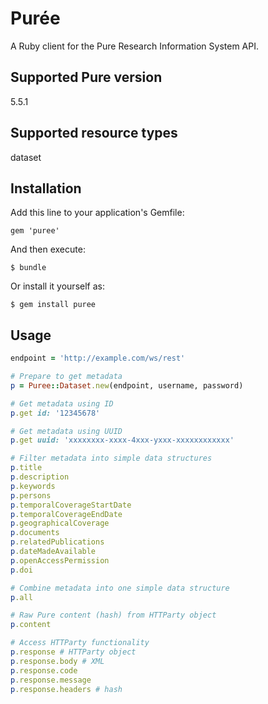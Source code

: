 # Pur&#233;e

A Ruby client for the Pure Research Information System API.

## Supported Pure version
5.5.1

## Supported resource types
dataset

## Installation

Add this line to your application's Gemfile:

    gem 'puree'

And then execute:

    $ bundle

Or install it yourself as:

    $ gem install puree

## Usage

```ruby
endpoint = 'http://example.com/ws/rest'

# Prepare to get metadata
p = Puree::Dataset.new(endpoint, username, password)

# Get metadata using ID
p.get id: '12345678'

# Get metadata using UUID
p.get uuid: 'xxxxxxxx-xxxx-4xxx-yxxx-xxxxxxxxxxxx'

# Filter metadata into simple data structures
p.title
p.description
p.keywords
p.persons
p.temporalCoverageStartDate
p.temporalCoverageEndDate
p.geographicalCoverage
p.documents
p.relatedPublications
p.dateMadeAvailable
p.openAccessPermission
p.doi

# Combine metadata into one simple data structure
p.all

# Raw Pure content (hash) from HTTParty object
p.content

# Access HTTParty functionality
p.response # HTTParty object
p.response.body # XML
p.response.code
p.response.message
p.response.headers # hash
```